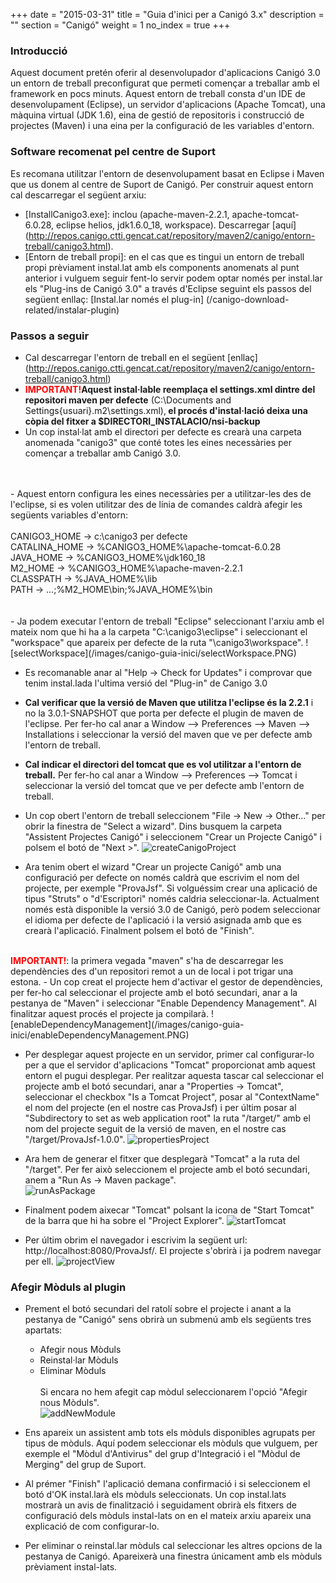 +++
date        = "2015-03-31"
title       = "Guia d'inici per a Canigó 3.x"
description = ""
section     = "Canigó"
weight      = 1
no_index    = true
+++

### Introducció

Aquest document pretén oferir al desenvolupador d'aplicacions Canigó 3.0 un entorn de treball preconfigurat que permeti començar a treballar amb el framework en pocs minuts. Aquest entorn de treball consta d'un IDE de desenvolupament (Eclipse), un servidor d'aplicacions (Apache Tomcat), una màquina virtual (JDK 1.6), eina de gestió de repositoris i construcció de projectes (Maven) i una eina per la configuració de les variables d'entorn.

### Software recomenat pel centre de Suport

Es recomana utilitzar l'entorn de desenvolupament basat en Eclipse i Maven que us donem al centre de Suport de Canigó. Per construir aquest entorn cal descarregar el següent arxiu:

- [InstallCanigo3.exe]: inclou (apache-maven-2.2.1, apache-tomcat-6.0.28, eclipse helios, jdk1.6.0_18, workspace). Descarregar [aquí] (http://repos.canigo.ctti.gencat.cat/repository/maven2/canigo/entorn-treball/canigo3.html).
- [Entorn de treball propi]: en el cas que es tingui un entorn de treball propi prèviament instal.lat amb els components anomenats al punt anterior i vulguem seguir fent-lo servir podem optar només per instal.lar els "Plug-ins de Canigó 3.0" a través d'Eclipse seguint els passos del següent enllaç: [Instal.lar només el plug-in] (/canigo-download-related/instalar-plugin)

### Passos a seguir

- Cal descarregar l'entorn de treball en el següent [enllaç] (http://repos.canigo.ctti.gencat.cat/repository/maven2/canigo/entorn-treball/canigo3.html)
- <b><font color=red>IMPORTANT!</font>Aquest instal·lable reemplaça el settings.xml dintre del repositori maven per defecte</b> (C:\Documents and Settings{usuari}\.m2\settings.xml),<b> el procés d'instal·lació deixa una còpia del fitxer a $DIRECTORI_INSTALACIO/nsi-backup</b>
- Un cop instal·lat amb el directori per defecte es crearà una carpeta anomenada "canigo3" que conté totes les eines necessàries per començar a treballar amb Canigó 3.0.
<br>
<br>
- Aquest entorn configura les eines necessàries per a utilitzar-les des de l'eclipse, si es volen utilitzar des de línia de comandes caldrà afegir les següents variables d'entorn:
<br>
<br>
    CANIGO3_HOME -> c:\canigo3 per defecte<br>
    CATALINA_HOME -> %CANIGO3_HOME%\apache-tomcat-6.0.28<br>
    JAVA_HOME -> %CANIGO3_HOME%\jdk160_18<br>
    M2_HOME -> %CANIGO3_HOME%\apache-maven-2.2.1<br>
    CLASSPATH -> %JAVA_HOME%\lib<br>
    PATH -> ...;%M2_HOME\bin;%JAVA_HOME%\bin <br>
<br>
<br>
- Ja podem executar l'entorn de treball "Eclipse" seleccionant l'arxiu amb el mateix nom que hi ha a la carpeta "C:\canigo3\eclipse" i seleccionant el "workspace" que apareix
per defecte de la ruta "\canigo3\workspace".
![selectWorkspace](/images/canigo-guia-inici/selectWorkspace.PNG)

- Es recomanable anar al "Help -> Check for Updates" i comprovar que tenim instal.lada l'ultima versió del "Plug-in" de Canigo 3.0
- <b>Cal verificar que la versió de Maven que utilitza l'eclipse és la 2.2.1</b> i no la 3.0.1-SNAPSHOT que porta per defecte el plugin de maven de l'eclipse. Per fer-ho cal anar a Window --> Preferences --> Maven --> Installations i seleccionar la versió del maven que ve per defecte amb l'entorn de treball.
- <b>Cal indicar el directori del tomcat que es vol utilitzar a l'entorn de treball.</b> Per fer-ho cal anar a Window --> Preferences --> Tomcat i seleccionar la versió del tomcat que ve per defecte amb l'entorn de treball.
- Un cop obert l'entorn de treball seleccionem "File -> New -> Other..." per obrir la finestra de "Select a wizard". Dins busquem la carpeta "Assistent Projectes Canigó" i seleccionem "Crear un Projecte Canigó" i polsem el botó de "Next >".
![createCanigoProject](/images/canigo-guia-inici/createCanigoProject.PNG)

- Ara tenim obert el wizard "Crear un projecte Canigó" amb una configuració per defecte on només caldrà que escrivim el nom del projecte, per exemple "ProvaJsf". Si volguéssim crear una aplicació de tipus "Struts" o "d'Escriptori" només caldria seleccionar-la. Actualment només està disponible la versió 3.0 de Canigó, però podem seleccionar el idioma per defecte de l'aplicació i la versió asignada amb que es crearà l'aplicació. Finalment polsem el botó de "Finish".
<br>
<b><font color=red>IMPORTANT!</font></b>: la primera vegada "maven" s'ha de descarregar les dependències des d'un repositori remot a un de local i pot trigar una estona.
- Un cop creat el projecte hem d'activar el gestor de dependències, per fer-ho cal seleccionar el projecte amb el botó secundari, anar a la pestanya de "Maven" i seleccionar "Enable Dependency Management". Al finalitzar aquest procés el projecte ja compilarà.
![enableDependencyManagement](/images/canigo-guia-inici/enableDependencyManagement.PNG)

- Per desplegar aquest projecte en un servidor, primer cal configurar-lo per a que el servidor d'aplicacions "Tomcat" proporcionat amb aquest entorn el pugui desplegar. Per realitzar aquesta tascar cal seleccionar el projecte amb el botó secundari, anar a "Properties -> Tomcat", seleccionar el checkbox "Is a Tomcat Project", posar al "ContextName" el nom del projecte (en el nostre cas ProvaJsf) i per últim posar al "Subdirectory to set as web application root" la ruta "/target/" amb el nom del projecte seguit de la versió de maven, en el nostre cas "/target/ProvaJsf-1.0.0".
![propertiesProject](/images/canigo-guia-inici/propertiesProject.PNG)

- Ara hem de generar el fitxer que desplegarà "Tomcat" a la ruta del "/target". Per fer això seleccionem el projecte amb el botó secundari, anem a "Run As -> Maven package".<br>
![runAsPackage](/images/canigo-guia-inici/runAsPackage.PNG)

- Finalment podem aixecar "Tomcat" polsant la icona de "Start Tomcat" de la barra que hi ha sobre el "Project Explorer".
![startTomcat](/images/canigo-guia-inici/startTomcat.PNG)

- Per últim obrim el navegador i escrivim la següent url: http://localhost:8080/ProvaJsf/. El projecte s'obrirà i ja podrem navegar per ell.
![projectView](/images/canigo-guia-inici/projectView.PNG)

### Afegir Mòduls al plugin

- Prement el botó secundari del ratolí sobre el projecte i anant a la pestanya de "Canigó" sens obrirà un submenú amb els següents tres apartats:

	- Afegir nous Mòduls
	- Reinstal·lar Mòduls
    - Eliminar Mòduls
<Br><br>
Si encara no hem afegit cap mòdul seleccionarem l'opció "Afegir nous Mòduls".<br>
![addNewModule](/images/canigo-guia-inici/addNewModule.PNG)

- Ens apareix un assistent amb tots els mòduls disponibles agrupats per tipus de mòduls. Aquí podem seleccionar els mòduls que vulguem, per exemple el "Mòdul d'Antivirus" del grup d'Integració i el "Mòdul de Merging" del grup de Suport.
 
- Al prémer "Finish" l'aplicació demana confirmació i si seleccionem el botó d'OK instal.larà els mòduls seleccionats. Un cop instal.lats mostrarà un avis de finalització i seguidament obrirà els fitxers de configuració dels mòduls instal-lats on en el mateix arxiu apareix una explicació de com configurar-lo.
 
- Per eliminar o reinstal.lar mòduls cal seleccionar les altres opcions de la pestanya de Canigó. Apareixerà una finestra únicament amb els mòduls prèviament instal-lats.